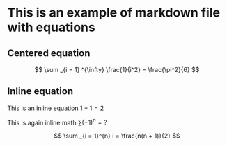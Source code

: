 # This is an example of markdown file with equations

## Centered equation

$$
\sum _{i = 1} ^{\infty} \frac{1}{i^2} = \frac{\pi^2}{6}
$$

## Inline equation

This is an inline equation $1 + 1 = 2$


This is again inline math $\sum (-1)^n = ?$

$$
\sum _{i = 1}^{n} i = \frac{n(n + 1)}{2}
$$

